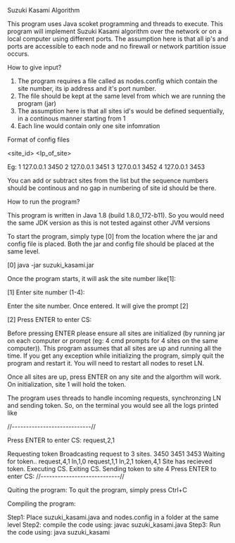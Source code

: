 Suzuki Kasami Algorithm



This program uses Java scoket programming and threads to execute. This program will implement Suzuki Kasami algorithm over the network or on a local computer using different ports. The assumption here is that all ip's and ports are accessible to each node and no firewall or network partition issue occurs.

How to give input?

1. The program requires a file called as nodes.config which contain the site number, its ip address and it's port number.
2. The file should be kept at the same level from which we are running the program (jar)
3. The assumption here is that all sites id's would be defined sequentially, in a continous manner starting from 1
4. Each line would contain only one site infomration

Format of config files

<site_id> <Ip_of_site> <port>

Eg:
1 127.0.0.1 3450
2 127.0.0.1 3451
3 127.0.0.1 3452
4 127.0.0.1 3453

You can add or subtract sites from the list but the sequence numbers should be continous and no gap in numbering of site id should be there.

How to run the program?

This program is written in Java 1.8 (build 1.8.0_172-b11). So you would need the same JDK version as this is not tested against other JVM versions

To start the program, simply type [0] from the location where the jar and config file is placed. Both the jar and config file should be placed at the same level.

[0] java -jar suzuki_kasami.jar

Once the program starts, it will ask the site number like[1]:

[1] Enter site number (1-4):

Enter the site  number. Once entered. It will give the prompt [2]

[2] Press ENTER to enter CS:

Before pressing ENTER please ensure all sites are initialized (by running jar on each computer or prompt (eg: 4 cmd prompts for 4 sites on the same computer)). This program assumes that all sites are up and running all the time. If you get any exception while initializing the program, simply quit the program and restart it. You will need to restart all nodes to reset LN.

Once all sites are up, press ENTER on any site and the algorthm will work. On initialization, site 1 will hold the token.

The program uses threads to handle incoming requests, synchronzing LN and sending token. So, on the terminal you would see all the logs printed like 

//----------------------------//

Press ENTER to enter CS:
request,2,1

Requesting token
Broadcasting request to 3 sites.
3450
3451
3453
Waiting for token..
request,4,1
ln,1,0
request,1,1
ln,2,1
token,4,1
Site has recieved token. Executing CS.
Exiting CS.
Sending token to site 4
Press ENTER to enter CS:
//----------------------------//

Quiting the program:
To quit the program, simply press Ctrl+C


Compiling the program:

Step1: Place suzuki_kasami.java and nodes.config in a folder at the same level
Step2: compile the code using: javac suzuki_kasami.java
Step3: Run the code using: java suzuki_kasami



